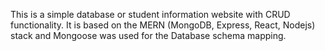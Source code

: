 This is a simple database or student information website with CRUD functionality. It is based on the MERN (MongoDB, Express, React, Nodejs) stack and Mongoose was used for the Database schema mapping.
